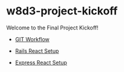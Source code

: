 # w8d3-project-kickoff

Welcome to the Final Project Kickoff!

- [GIT Workflow]("./git_workflow.md")

- [Rails React Setup]("./rails_react_setup.md")

- [Express React Setup]("./express_react_setup.md")
